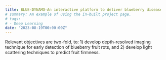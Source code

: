 ```yaml
---
title: BLUE-DYNAMO-An interactive platform to deliver blueberry disease and horticultural management strategies for fruit rots (2023.10-2027.09, USDA-NIFA-SCRI, $3.95M; PD Dr. Timothy Miles)
# summary: An example of using the in-built project page.
# tags:
# - Deep Learning
date: "2023-08-19T00:00:00Z"
---
```

Relevant objectives are two-fold, to: 1) develop depth-resolved imaging technique for early detection of blueberry fruit rots, and 2) develop light scattering techniques to predict fruit firmness.
